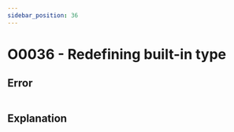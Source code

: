 ```yaml
---
sidebar_position: 36
---
```


# O0036 - Redefining built-in type

## Error

```erlang
```

## Explanation
